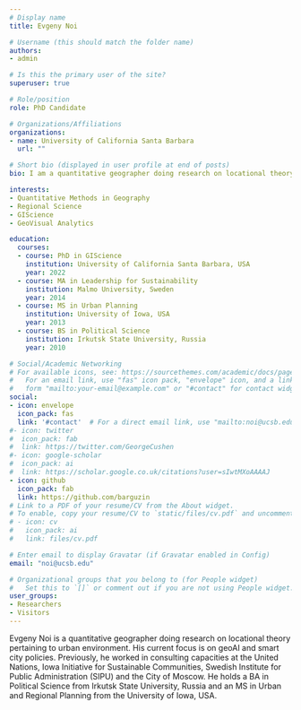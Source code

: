 ```yaml
---
# Display name
title: Evgeny Noi

# Username (this should match the folder name)
authors:
- admin

# Is this the primary user of the site?
superuser: true

# Role/position
role: PhD Candidate

# Organizations/Affiliations
organizations:
- name: University of California Santa Barbara
  url: ""

# Short bio (displayed in user profile at end of posts)
bio: I am a quantitative geographer doing research on locational theory pertaining to urban environment. My current focus is on geoAI and smart city policies. Previously, I worked in consulting capacities at the United Nations, Iowa Initiative for Sustainable Communities, Swedish Institute for Public Administration (SIPU) and the  City of Moscow. I hold a BA in Political Science from Irkutsk State University, Russia and an MS in Urban and Regional Planning from the University of Iowa, USA. 

interests:
- Quantitative Methods in Geography
- Regional Science
- GIScience
- GeoVisual Analytics

education:
  courses:
  - course: PhD in GIScience
    institution: University of California Santa Barbara, USA
    year: 2022
  - course: MA in Leadership for Sustainability
    institution: Malmo University, Sweden 
    year: 2014
  - course: MS in Urban Planning
    institution: University of Iowa, USA
    year: 2013
  - course: BS in Political Science 
    institution: Irkutsk State University, Russia
    year: 2010

# Social/Academic Networking
# For available icons, see: https://sourcethemes.com/academic/docs/page-builder/#icons
#   For an email link, use "fas" icon pack, "envelope" icon, and a link in the
#   form "mailto:your-email@example.com" or "#contact" for contact widget.
social:
- icon: envelope
  icon_pack: fas
  link: '#contact'  # For a direct email link, use "mailto:noi@ucsb.edu".
#- icon: twitter
#  icon_pack: fab
#  link: https://twitter.com/GeorgeCushen
#- icon: google-scholar
#  icon_pack: ai
#  link: https://scholar.google.co.uk/citations?user=sIwtMXoAAAAJ
- icon: github
  icon_pack: fab
  link: https://github.com/barguzin
# Link to a PDF of your resume/CV from the About widget.
# To enable, copy your resume/CV to `static/files/cv.pdf` and uncomment the lines below.
# - icon: cv
#   icon_pack: ai
#   link: files/cv.pdf

# Enter email to display Gravatar (if Gravatar enabled in Config)
email: "noi@ucsb.edu"

# Organizational groups that you belong to (for People widget)
#   Set this to `[]` or comment out if you are not using People widget.
user_groups:
- Researchers
- Visitors
---
```


Evgeny Noi is a quantitative geographer doing research on locational theory pertaining to urban environment. His current focus is on geoAI and smart city policies. Previously, he worked in consulting capacities at the United Nations, Iowa Initiative for Sustainable Communities, Swedish Institute for Public Administration (SIPU) and the  City of Moscow. He holds a BA in Political Science from Irkutsk State University, Russia and an MS in Urban and Regional Planning from the University of Iowa, USA. 
